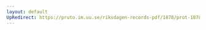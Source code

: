 ```yaml
---
layout: default
UpRedirect: https://pruto.im.uu.se/riksdagen-records-pdf/1878/prot-1878--ak--048/prot-1878--ak--048_002.pdf
---
```

